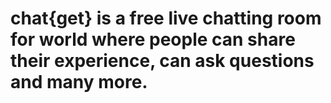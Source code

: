 # chat{get} is a free live chatting room for world where people can share their experience, can ask questions and many more.
